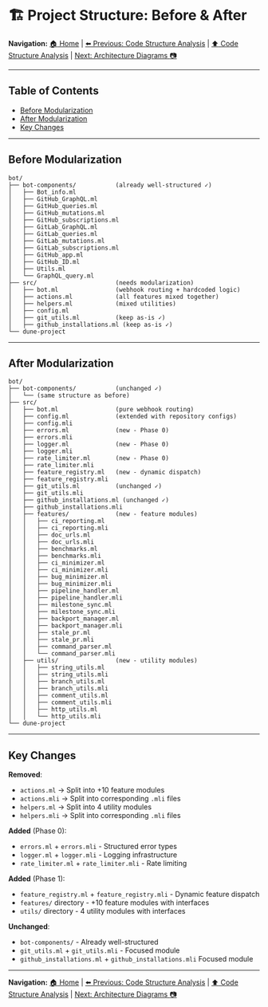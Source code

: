 # :building_construction: Project Structure: Before & After

**Navigation:** [:house: Home](README.md) | [:arrow_left: Previous: Code Structure Analysis](08-phase1-code-structure-analysis.md) | [:arrow_up: Code Structure Analysis](08-phase1-code-structure-analysis.md) | [Next: Architecture Diagrams :camera:](08b-architecture-diagrams.md)

---

## Table of Contents
- [Before Modularization](#before-modularization)
- [After Modularization](#after-modularization)
- [Key Changes](#key-changes)

---

## Before Modularization

```
bot/
├── bot-components/           (already well-structured ✓)
│   ├── Bot_info.ml
│   ├── GitHub_GraphQL.ml
│   ├── GitHub_queries.ml
│   ├── GitHub_mutations.ml
│   ├── GitHub_subscriptions.ml
│   ├── GitLab_GraphQL.ml
│   ├── GitLab_queries.ml
│   ├── GitLab_mutations.ml
│   ├── GitLab_subscriptions.ml
│   ├── GitHub_app.ml
│   ├── GitHub_ID.ml
│   ├── Utils.ml
│   └── GraphQL_query.ml
├── src/                      (needs modularization)
│   ├── bot.ml                (webhook routing + hardcoded logic)
│   ├── actions.ml            (all features mixed together)
│   ├── helpers.ml            (mixed utilities)
│   ├── config.ml
│   ├── git_utils.ml          (keep as-is ✓)
│   ├── github_installations.ml (keep as-is ✓)
└── dune-project
```

---

## After Modularization

```
bot/
├── bot-components/           (unchanged ✓)
│   └── (same structure as before)
├── src/
│   ├── bot.ml                (pure webhook routing)
│   ├── config.ml             (extended with repository configs)
│   ├── config.mli
│   ├── errors.ml             (new - Phase 0)
│   ├── errors.mli
│   ├── logger.ml             (new - Phase 0)
│   ├── logger.mli
│   ├── rate_limiter.ml       (new - Phase 0)
│   ├── rate_limiter.mli
│   ├── feature_registry.ml   (new - dynamic dispatch)
│   ├── feature_registry.mli
│   ├── git_utils.ml          (unchanged ✓)
│   ├── git_utils.mli
│   ├── github_installations.ml (unchanged ✓)
│   ├── github_installations.mli
│   ├── features/             (new - feature modules)
│   │   ├── ci_reporting.ml
│   │   ├── ci_reporting.mli
│   │   ├── doc_urls.ml
│   │   ├── doc_urls.mli
│   │   ├── benchmarks.ml
│   │   ├── benchmarks.mli
│   │   ├── ci_minimizer.ml
│   │   ├── ci_minimizer.mli
│   │   ├── bug_minimizer.ml
│   │   ├── bug_minimizer.mli
│   │   ├── pipeline_handler.ml
│   │   ├── pipeline_handler.mli
│   │   ├── milestone_sync.ml
│   │   ├── milestone_sync.mli
│   │   ├── backport_manager.ml
│   │   ├── backport_manager.mli
│   │   ├── stale_pr.ml
│   │   ├── stale_pr.mli
│   │   ├── command_parser.ml
│   │   └── command_parser.mli
│   ├── utils/                (new - utility modules)
│   │   ├── string_utils.ml
│   │   ├── string_utils.mli
│   │   ├── branch_utils.ml
│   │   ├── branch_utils.mli
│   │   ├── comment_utils.ml
│   │   ├── comment_utils.mli
│   │   ├── http_utils.ml
│   │   └── http_utils.mli
└── dune-project
```

---

## Key Changes

**Removed**:
- `actions.ml` → Split into +10 feature modules
- `actions.mli` → Split into corresponding `.mli` files
- `helpers.ml` → Split into 4 utility modules
- `helpers.mli` → Split into corresponding `.mli` files

**Added** (Phase 0):
- `errors.ml` + `errors.mli` - Structured error types
- `logger.ml` + `logger.mli` - Logging infrastructure
- `rate_limiter.ml` + `rate_limiter.mli` - Rate limiting

**Added** (Phase 1):
- `feature_registry.ml` + `feature_registry.mli` - Dynamic feature dispatch
- `features/` directory - +10 feature modules with interfaces
- `utils/` directory - 4 utility modules with interfaces

**Unchanged**:
- `bot-components/` - Already well-structured
- `git_utils.ml` + `git_utils.mli` - Focused module
- `github_installations.ml` + `github_installations.mli` Focused module

---

**Navigation:** [:house: Home](README.md) | [:arrow_left: Previous: Code Structure Analysis](08-phase1-code-structure-analysis.md) | [:arrow_up: Code Structure Analysis](08-phase1-code-structure-analysis.md) | [Next: Architecture Diagrams :camera:](08b-architecture-diagrams.md)
